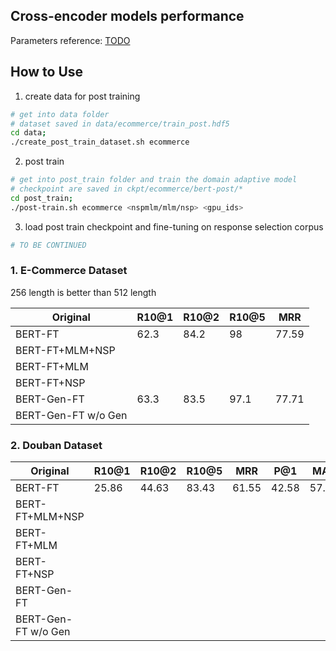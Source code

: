 ## Cross-encoder models performance

Parameters reference: [TODO](https://github.com/taesunwhang/UMS-ResSel/blob/635e37f5340faf5a37f3b1510a9402be18348c66/config/hparams.py)

## How to Use

1. create data for post training

```bash
# get into data folder
# dataset saved in data/ecommerce/train_post.hdf5
cd data;
./create_post_train_dataset.sh ecommerce
```

2. post train

```bash
# get into post_train folder and train the domain adaptive model
# checkpoint are saved in ckpt/ecommerce/bert-post/*
cd post_train;
./post-train.sh ecommerce <nspmlm/mlm/nsp> <gpu_ids>
```

3. load post train checkpoint and fine-tuning on response selection corpus

```bash
# TO BE CONTINUED
```

### 1. E-Commerce Dataset

256 length is better than 512 length

| Original       | R10@1 | R10@2 | R10@5 | MRR   |
| -------------- | ----- | ----- | ----- | ----- |
| BERT-FT        | 62.3  | 84.2  | 98    | 77.59 |
| BERT-FT+MLM+NSP|       |       |       |       |
| BERT-FT+MLM    |       |       |       |       |
| BERT-FT+NSP    |       |       |       |       |
| BERT-Gen-FT   | 63.3  | 83.5  | 97.1  | 77.71 |
| BERT-Gen-FT w/o Gen | | | | |

<!--
| Adversarial   | R10@1 | R10@2 | R10@5 | MRR    |
| ------------- | ----- | ----- | ----- | ------ |
| BERT-FT       | 37.4  | 73.4  | 97.6  | 62.84  |
| BERT-Gen-FT   | 44.1  | 74.8  | 96.1  | 66.23  |
| BERT-Gen-FT w/o Gen | | | | |-->

### 2. Douban Dataset

| Original       | R10@1 | R10@2 | R10@5 | MRR   |  P@1  |  MAP  |
| -------------- | ----- | ----- | ----- | ----- | ----- | ----- |
| BERT-FT        | 25.86 | 44.63 | 83.43 | 61.55 | 42.58 | 57.59 |
| BERT-FT+MLM+NSP|       |       |       |       |       |       |
| BERT-FT+MLM    |       |       |       |       |       |       |
| BERT-FT+NSP    |       |       |       |       |       |       |
| BERT-Gen-FT    |       |       |       |       |       |       |
| BERT-Gen-FT w/o Gen |      |      |      |      |     |     |

<!--
| Adversarial   | R10@1 | R10@2 | R10@5 | MRR    |  P@1  | MAP  |
| ------------- | ----- | ----- | ----- | ------ | ----- | ---- |
| BERT-FT       |  |  |  |  |       |      |
| BERT-Gen-FT   |  |  |  |  |       |      |
| BERT-Gen-FT w/o Gen | | | | |-->